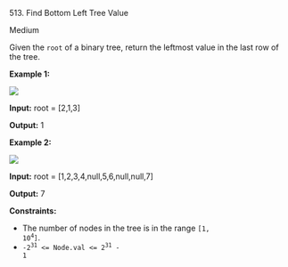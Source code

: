 513\. Find Bottom Left Tree Value

Medium

Given the `root` of a binary tree, return the leftmost value in the last row of the tree.

**Example 1:**

![](https://leetcode-in-java.github.io/src/main/java/g0501_0600/s0513_find_bottom_left_tree_value/tree1.jpg)

**Input:** root = [2,1,3]

**Output:** 1

**Example 2:**

![](https://leetcode-in-java.github.io/src/main/java/g0501_0600/s0513_find_bottom_left_tree_value/tree2.jpg)

**Input:** root = [1,2,3,4,null,5,6,null,null,7]

**Output:** 7

**Constraints:**

*   The number of nodes in the tree is in the range <code>[1, 10<sup>4</sup>]</code>.
*   <code>-2<sup>31</sup> <= Node.val <= 2<sup>31</sup> - 1</code>
